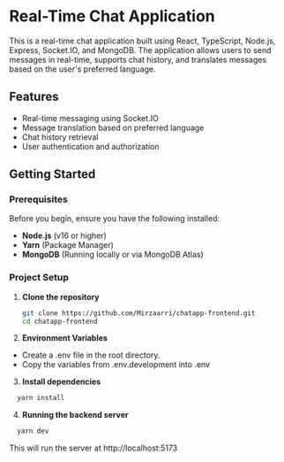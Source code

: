 # Real-Time Chat Application

This is a real-time chat application built using React, TypeScript, Node.js, Express, Socket.IO, and MongoDB. The application allows users to send messages in real-time, supports chat history, and translates messages based on the user's preferred language.

## Features

- Real-time messaging using Socket.IO
- Message translation based on preferred language
- Chat history retrieval
- User authentication and authorization

## Getting Started

### Prerequisites

Before you begin, ensure you have the following installed:

- **Node.js** (v16 or higher)
- **Yarn** (Package Manager)
- **MongoDB** (Running locally or via MongoDB Atlas)

### Project Setup

1. **Clone the repository**

   ```bash
   git clone https://github.com/Mirzaarri/chatapp-frontend.git
   cd chatapp-frontend
   ```

2. **Environment Variables**

- Create a .env file in the root directory.
- Copy the variables from .env.development into .env

3. **Install dependencies**

```typescript
  yarn install
```

4. **Running the backend server**

```typescript
  yarn dev
```

This will run the server at http://localhost:5173
